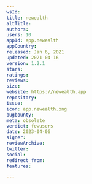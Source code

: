 ```yaml
---
wsId: 
title: newealth
altTitle: 
authors: 
users: 10
appId: app.newealth
appCountry: 
released: Jan 6, 2021
updated: 2021-04-16
version: 1.2.1
stars: 
ratings: 
reviews: 
size: 
website: https://newealth.app
repository: 
issue: 
icon: app.newealth.png
bugbounty: 
meta: obsolete
verdict: fewusers
date: 2023-04-06
signer: 
reviewArchive: 
twitter: 
social: 
redirect_from: 
features: 

---
```



